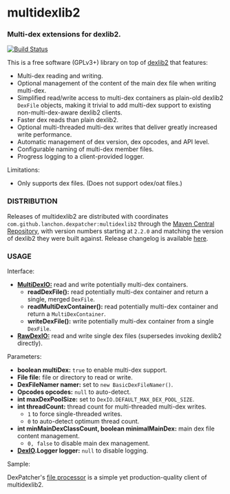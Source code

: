 # multidexlib2
### Multi-dex extensions for dexlib2.

[![Build Status](https://travis-ci.org/DexPatcher/multidexlib2.svg?branch=master)](https://travis-ci.org/DexPatcher/multidexlib2)

This is a free software (GPLv3+) library on top of [dexlib2](https://github.com/JesusFreke/smali/tree/master/dexlib2) that features:
- Multi-dex reading and writing.
- Optional management of the content of the main dex file when writing multi-dex.
- Simplified read/write access to multi-dex containers as plain-old dexlib2 `DexFile` objects, making it trivial to add multi-dex support to existing non-multi-dex-aware dexlib2 clients.
- Faster dex reads than plain dexlib2.
- Optional multi-threaded multi-dex writes that deliver greatly increased write performance.
- Automatic management of dex version, dex opcodes, and API level.
- Configurable naming of multi-dex member files.
- Progress logging to a client-provided logger.

Limitations:
- Only supports dex files. (Does not support odex/oat files.)

### DISTRIBUTION

Releases of multidexlib2 are distributed with coordinates `com.github.lanchon.dexpatcher:multidexlib2` through the [Maven Central Repository](https://search.maven.org/#search%7Cga%7C1%7Ccom.github.lanchon.dexpatcher.multidexlib2), with version numbers starting at `2.2.0` and matching the version of dexlib2 they were built against. Release changelog is available [here](https://github.com/DexPatcher/multidexlib2/releases).

### USAGE

Interface:
- [__MultiDexIO:__](https://github.com/DexPatcher/multidexlib2/blob/master/src/main/java/lanchon/multidexlib2/MultiDexIO.java) read and write potentially multi-dex containers.
  - __readDexFile():__ read potentially multi-dex container and return a single, merged `DexFile`.
  - __readMultiDexContainer():__ read potentially multi-dex container and return a `MultiDexContainer`.
  - __writeDexFile():__ write potentially multi-dex container from a single `DexFile`.
- [__RawDexIO:__](https://github.com/DexPatcher/multidexlib2/blob/master/src/main/java/lanchon/multidexlib2/RawDexIO.java) read and write single dex files (supersedes invoking dexlib2 directly).

Parameters:
- __boolean multiDex:__ `true` to enable multi-dex support.
- __File file:__ file or directory to read or write.
- __DexFileNamer namer:__ set to `new BasicDexFileNamer()`.
- __Opcodes opcodes:__ `null` to auto-detect.
- __int maxDexPoolSize:__ set to `DexIO.DEFAULT_MAX_DEX_POOL_SIZE`.
- __int threadCount:__ thread count for multi-threaded multi-dex writes.
  - `1` to force single-threaded writes.
  - `0` to auto-detect optimum thread count.
- __int minMainDexClassCount, boolean minimalMainDex:__ main dex file content management.
  - `0, false` to disable main dex management.
- __[DexIO](https://github.com/DexPatcher/multidexlib2/blob/master/src/main/java/lanchon/multidexlib2/DexIO.java).Logger logger:__ `null` to disable logging.

Sample:

DexPatcher's [file processor](https://github.com/DexPatcher/dexpatcher-tool/blob/master/tool/src/main/java/lanchon/dexpatcher/Processor.java) is a simple yet production-quality client of multidexlib2.
